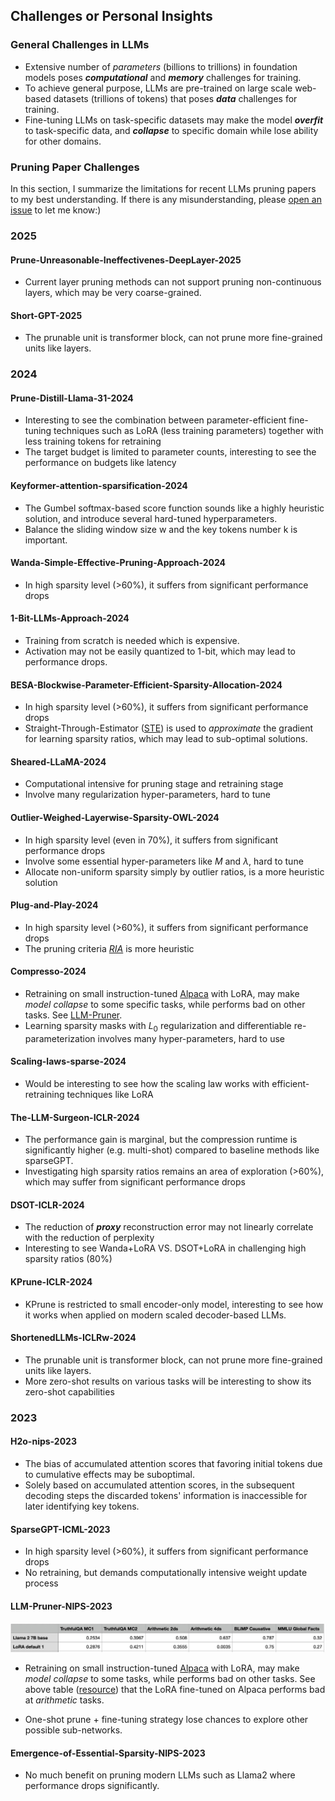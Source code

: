 ## Challenges or Personal Insights

### General Challenges in LLMs
- Extensive number of _parameters_ (billions to trillions) in foundation models poses _**computational**_ and
_**memory**_ challenges for training.
- To achieve general purpose, LLMs are pre-trained on large scale web-based datasets (trillions of tokens) that poses _**data**_ challenges for training.
- Fine-tuning LLMs on task-specific datasets may make the model _**overfit**_ to task-specific data, and _**collapse**_ to specific domain while lose ability for other domains.


### Pruning Paper Challenges


In this section, I summarize the limitations for recent LLMs pruning papers to my best understanding. 
If there is any misunderstanding, please [open an issue](https://github.com/liyunqianggyn/LLMs-Pruning-All-In-One/issues) to let me know:) 

### 2025
#### Prune-Unreasonable-Ineffectivenes-DeepLayer-2025
- Current layer pruning methods can not support pruning non-continuous layers, which may be very coarse-grained.

#### Short-GPT-2025
- The prunable unit is transformer block, can not prune more fine-grained units like layers.


### 2024
#### Prune-Distill-Llama-31-2024
- Interesting to see the combination between parameter-efficient fine-tuning techniques such as LoRA (less training parameters) together with less training tokens for retraining
- The target budget is limited to parameter counts, interesting to see the performance on budgets like latency

#### Keyformer-attention-sparsification-2024
- The Gumbel softmax-based score function sounds like a highly heuristic solution, and introduce several hard-tuned hyperparameters.
- Balance the sliding window size w and the key tokens number k is important.


#### Wanda-Simple-Effective-Pruning-Approach-2024
- In high sparsity level (>60%), it suffers from significant performance drops

#### 1-Bit-LLMs-Approach-2024
- Training from scratch is needed which is expensive.
- Activation may not be easily quantized to 1-bit, which may lead to performance drops.


#### BESA-Blockwise-Parameter-Efficient-Sparsity-Allocation-2024
- In high sparsity level (>60%), it suffers from significant performance drops
- Straight-Through-Estimator ([STE](https://arxiv.org/abs/1308.3432)) is used to _approximate_ the gradient for learning sparsity ratios,  which may lead to sub-optimal solutions.

#### Sheared-LLaMA-2024

- Computational intensive for pruning stage and retraining stage
- Involve many regularization hyper-parameters, hard to tune

#### Outlier-Weighed-Layerwise-Sparsity-OWL-2024
- In high sparsity level (even in 70%), it suffers from significant performance drops
- Involve some essential hyper-parameters like $M$ and $\lambda$, hard to tune
- Allocate non-uniform sparsity simply by outlier ratios, is a more heuristic solution

#### Plug-and-Play-2024
- In high sparsity level (>60%), it suffers from significant performance drops
- The pruning criteria [_RIA_](concepts/criteria.md) is more heuristic

#### Compresso-2024
- Retraining on small instruction-tuned [Alpaca](https://github.com/gururise/AlpacaDataCleaned) with LoRA, may make _model collapse_ to some specific tasks, while performs bad on other tasks. See [LLM-Pruner](#llm-pruner-nips-2023). 
- Learning sparsity masks with $L_0$ regularization and differentiable re-parameterization  involves many hyper-parameters, hard to use

#### Scaling-laws-sparse-2024
- Would be interesting to see how the scaling law works with efficient-retraining techniques like LoRA 

#### The-LLM-Surgeon-ICLR-2024
- The performance gain is marginal, but the compression runtime is significantly higher (e.g. multi-shot) compared to baseline methods like sparseGPT.
- Investigating high sparsity ratios remains an area of exploration (>60%), which may suffer from significant performance drops

#### DSOT-ICLR-2024
- The reduction of **_proxy_**  reconstruction error may not linearly correlate with the reduction of perplexity 
- Interesting to see Wanda+LoRA VS. DSOT+LoRA in challenging high sparsity ratios (80%)
#### KPrune-ICLR-2024
- KPrune is restricted to small encoder-only model, interesting to see how it works when applied on modern scaled decoder-based LLMs.

#### ShortenedLLMs-ICLRw-2024
- The prunable unit is transformer block, can not prune more fine-grained units like layers.
- More zero-shot results on various tasks will be interesting to show its zero-shot capabilities

### 2023
#### H2o-nips-2023
- The bias of accumulated attention scores that favoring initial tokens due to cumulative effects may be suboptimal.
- Solely based on accumulated attention scores,  in the subsequent decoding steps the discarded tokens' information is inaccessible for later identifying key tokens.
####  SparseGPT-ICML-2023
- In high sparsity level (>60%), it suffers from significant performance drops
- No retraining, but demands computationally intensive weight update process

#### LLM-Pruner-NIPS-2023

<div align="left"><img src='./fig/lora_alpaca_example.jpeg' width=550 alt=''> </img></div>

- Retraining on small instruction-tuned [Alpaca](https://github.com/gururise/AlpacaDataCleaned) with LoRA, may make _model collapse_ to some tasks, while performs bad on other tasks. See above table ([resource](https://lightning.ai/pages/community/lora-insights/)) that the LoRA fine-tuned on Alpaca performs bad at _arithmetic_ tasks.

- One-shot prune +  fine-tuning strategy  lose chances to explore other possible sub-networks.

[//]: # (The capacity of pruned subnetwork by one-shot pruning criteria is the upper bound, no matter how well your fine-tuning strategy is.)

#### Emergence-of-Essential-Sparsity-NIPS-2023
- No much benefit on pruning modern LLMs such as Llama2 where performance drops significantly.